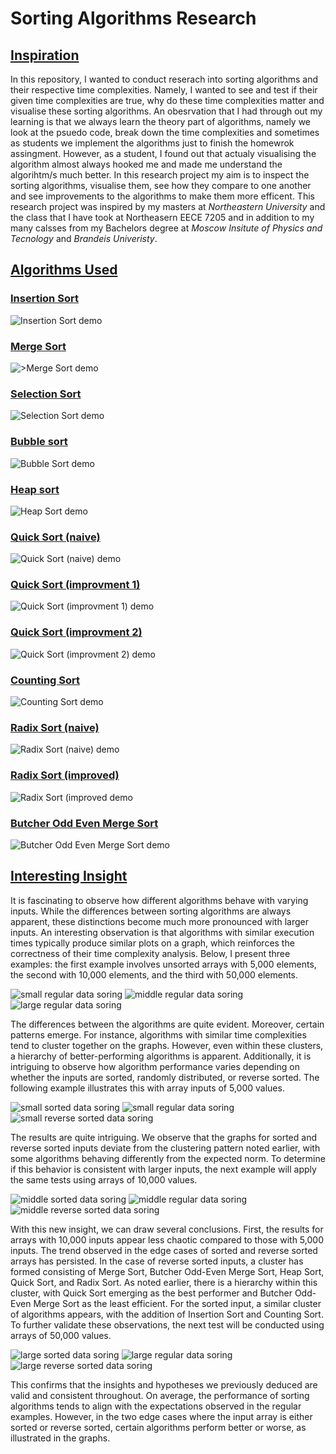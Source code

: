 ﻿# Sorting Algorithms Research

## <ins>Inspiration<ins>
In this repository, I wanted to conduct reserach into sorting algorithms and their respective time complexities. Namely, I wanted to see and test if their given time complexities are true, why do these time complexities matter and visualise these sorting algorithms. An obesrvation that I had through out my learning is that we always learn the theory part of algorithms, namely we look at the psuedo code, break down the time complexities and sometimes as students we implement the algorithms just to finish the homewrok assingment. However, as a student, I found out that actualy visualising the algorithm almost always hooked me and made me understand the algorihtm/s much better. In this research project my aim is to inspect the sorting algorithms, visualise them, see how they compare to one another and see improvements to the algorithms to make them more efficent. This research project was inspired by my masters at *Northeastern University* and the class that I have took at Northeasern EECE 7205 and in addition to my many calsses from my Bachelors degree at *Moscow Insitute of Physics and Tecnology* and *Brandeis Univeristy*.

## <ins>Algorithms Used<ins>

### <ins>Insertion Sort<ins>

![Insertion Sort demo](gifs/insertion_sort_animation.gif)

### <ins>Merge Sort<ins>

![>Merge Sort demo](gifs/merge_sort_animation.gif)

### <ins>Selection Sort<ins>

![Selection Sort demo](gifs/selection_sort_animation.gif)

### <ins>Bubble sort<ins>

![Bubble Sort demo](gifs/bubble_sort_animation.gif)

### <ins>Heap sort<ins>

![Heap Sort demo](gifs/heap_sort_animation.gif)

### <ins>Quick Sort (naive)<ins>

![Quick Sort (naive) demo](gifs/quick_sort_naive_animation.gif)

### <ins>Quick Sort (improvment 1)<ins>

![Quick Sort (improvment 1) demo](gifs/quick_sort_impr_1_animation.gif)

### <ins>Quick Sort (improvment 2)<ins>

![Quick Sort (improvment 2) demo](gifs/quick_sort_impr_2_animation.gif)

### <ins>Counting Sort<ins>

![Counting Sort demo](gifs/counting_sort_animation.gif)

### <ins>Radix Sort (naive)<ins>

![Radix Sort (naive) demo](gifs/radix_sort_improved_animation.gif)

### <ins>Radix Sort (improved)<ins>

![Radix Sort (improved demo](gifs/radix_sort_improved_animation.gif)

### <ins>Butcher Odd Even Merge Sort<ins>

![Butcher Odd Even Merge Sort demo](gifs/butcher_odd_even_merge_sort_animation.gif)

## <ins>Interesting Insight<ins>

It is fascinating to observe how different algorithms behave with varying inputs. While the differences between sorting algorithms are always apparent, these distinctions become much more pronounced with larger inputs. An interesting observation is that algorithms with similar execution times typically produce similar plots on a graph, which reinforces the correctness of their time complexity analysis. Below, I present three examples: the first example involves unsorted arrays with 5,000 elements, the second with 10,000 elements, and the third with 50,000 elements.

![small regular data soring](plots/plots_of_algo_comparisons/small%20regular.png)
![middle regular data soring](plots/plots_of_algo_comparisons/middle%20regular.png)
![large regular data soring](plots/plots_of_algo_comparisons/long%20regular.png)

The differences between the algorithms are quite evident. Moreover, certain patterns emerge. For instance, algorithms with similar time complexities tend to cluster together on the graphs. However, even within these clusters, a hierarchy of better-performing algorithms is apparent. Additionally, it is intriguing to observe how algorithm performance varies depending on whether the inputs are sorted, randomly distributed, or reverse sorted. The following example illustrates this with array inputs of 5,000 values.

![small sorted data soring](plots/plots_of_algo_comparisons/small%20sorted.png)
![small regular data soring](plots/plots_of_algo_comparisons/small%20regular.png)
![small reverse sorted data soring](plots/plots_of_algo_comparisons/small%20revrse%20sorted.png)

The results are quite intriguing. We observe that the graphs for sorted and reverse sorted inputs deviate from the clustering pattern noted earlier, with some algorithms behaving differently from the expected norm. To determine if this behavior is consistent with larger inputs, the next example will apply the same tests using arrays of 10,000 values.

![middle sorted data soring](plots/plots_of_algo_comparisons/middle%20sorted.png)
![middle regular data soring](plots/plots_of_algo_comparisons/middle%20regular.png)
![middle reverse sorted data soring](plots/plots_of_algo_comparisons/middle%20revrse%20sorted.png)

With this new insight, we can draw several conclusions. First, the results for arrays with 10,000 inputs appear less chaotic compared to those with 5,000 inputs. The trend observed in the edge cases of sorted and reverse sorted arrays has persisted. In the case of reverse sorted inputs, a cluster has formed consisting of Merge Sort, Butcher Odd-Even Merge Sort, Heap Sort, Quick Sort, and Radix Sort. As noted earlier, there is a hierarchy within this cluster, with Quick Sort emerging as the best performer and Butcher Odd-Even Merge Sort as the least efficient. For the sorted input, a similar cluster of algorithms appears, with the addition of Insertion Sort and Counting Sort. To further validate these observations, the next test will be conducted using arrays of 50,000 values.

![large sorted data soring](plots/plots_of_algo_comparisons/large%20sorted.png)
![large regular data soring](plots/plots_of_algo_comparisons/large%20regular.png)
![large reverse sorted data soring](plots/plots_of_algo_comparisons/large%20unosrted.png)

This confirms that the insights and hypotheses we previously deduced are valid and consistent throughout. On average, the performance of sorting algorithms tends to align with the expectations observed in the regular examples. However, in the two edge cases where the input array is either sorted or reverse sorted, certain algorithms perform better or worse, as illustrated in the graphs.



